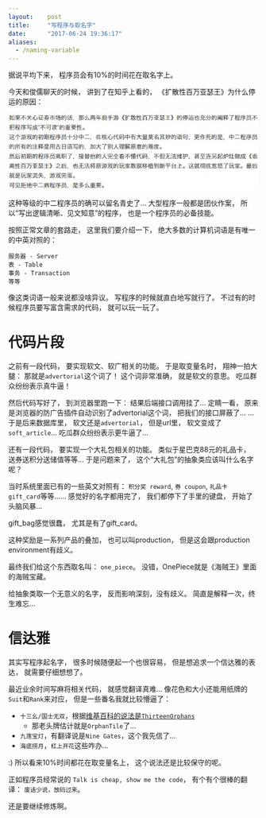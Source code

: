 ```yaml
---
layout:    post
title:     "写程序与取名字"
date:      "2017-06-24 19:36:17"
aliases:
  - /naming-variable
---
```


据说平均下来，
程序员会有10%的时间花在取名字上。

<!--MORE-->

今天和俊儒聊天的时候，
讲到了在知乎上看的，
《扩散性百万亚瑟王》为什么停运的原因：

![ma][ma]

这种等级的中二程序员的确可以留名青史了…
大型程序一般都是团伙作案，
所以“写出逻辑清晰、见文知意”的程序，
也是一个程序员的必备技能。

按照正常文章的套路走，
这里我们要介绍一下，
绝大多数的计算机词语是有唯一的中英对照的：

```
服务器 - Server
表 - Table
事务 - Transaction
等等
```

像这类词语一般来说都没啥异议。
写程序的时候就直白地写就行了。
不过有的时候程序员要写富含需求的代码，
就可以玩一玩了。


# 代码片段

之前有一段代码，
要实现软文、软广相关的功能。
于是取变量名时，
翔神一拍大腿：
那就是`advertorial`这个词了！
这个词非常准确，
就是软文的意思。
吃瓜群众纷纷表示真牛逼！

然后代码写好了，
到浏览器里跑一下：
结果后端接口调用挂了…
定睛一看，
原来是浏览器的防广告插件自动识别了advertorial这个词，
把我们的接口屏蔽了…
...
于是后来数据库里，
软文还是`advertorial`，
但是url里，
软文变成了`soft_article`…
吃瓜群众纷纷表示更牛逼了…


还有一段代码，
要实现一个大礼包相关的功能。
类似于星巴克88元的礼品卡，
送券送积分送储值等等…
于是问题来了，
这个“大礼包”的抽象类应该叫什么名字呢？

当时系统里面已有的一些英文对照有：
`积分奖 reward`, `券 coupon`, `礼品卡 gift_card`等等……
感觉好的名字都用完了，
我们都停下了手里的键盘，
开始了头脑风暴…

gift\_bag感觉很蠢，
尤其是有了gift\_card。

这种奖励是一系列产品的叠加，
也可以叫production，
但是这会跟production environment有歧义。

最终我们给这个东西取名叫：
`one_piece`。
没错，OnePiece就是《海贼王》里面的海贼宝藏。

给抽象类取一个无意义的名字，
反而影响深刻，没有歧义。
简直是解释一次，终生难忘…


# 信达雅

其实写程序起名字，
很多时候随便起一个也很容易，
但是想追求一个信达雅的表达，
就需要仔细想想了。

最近业余时间写麻将相关代码，
就感觉翻译真难…
像花色和大小还能用纸牌的`Suit`和`Rank`来对应，
但是一些番名我就比较懵逼了：

* `十三幺/国士无双`，根据[维基百科的说法是`ThirteenOrphans`][wiki-thirteen-orphans]
    * 那老头牌估计就是`OrphanTile`了...
* `九莲宝灯`，有翻译说是`Nine Gates`，这个我先信了…
* `海底捞月`，`杠上开花`这些咋办…

:) 所以看来10%时间都花在取变量名上，
这个说法还是比较保守的呢。

正如程序员经常说的
`Talk is cheap, show me the code`，
有个有个很棒的翻译：
`废话少说，放码过来`。

还是要继续修炼啊。

[ma]: /assets/pics/ma_dead_reason.jpg
[wiki-thirteen-orphans]: https://zh.wikipedia.org/wiki/%E5%8D%81%E4%B8%89%E5%B9%BA

